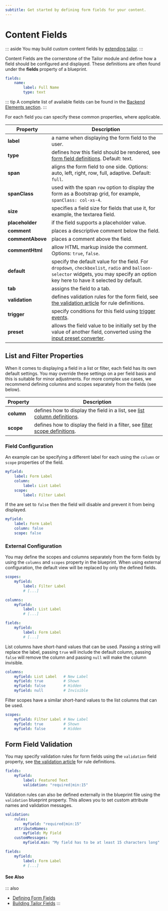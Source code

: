 ```yaml
---
subtitle: Get started by defining form fields for your content.
---
```

# Content Fields

::: aside
You may build custom content fields by [extending tailor](../extend/tailor-fields.md).
:::

Content Fields are the cornerstone of the Tailor module and define how a field should be configured and displayed. These definitions are often found under the **fields** property of a blueprint.

```yaml
fields:
    name:
        label: Full Name
        type: text
```

::: tip
A complete list of available fields can be found in the [Backend Elements section](../element/form-fields.md).
:::

For each field you can specify these common properties, where applicable.

Property | Description
------------- | -------------
**label** | a name when displaying the form field to the user.
**type** | defines how this field should be rendered, see [form field definitions](../element/form-fields.md). Default: text.
**span** | aligns the form field to one side. Options: auto, left, right, row, full, adaptive. Default: `full`.
**spanClass** | used with the span `row` option to display the form as a Bootstrap grid, for example, `spanClass: col-xs-4`.
**size** | specifies a field size for fields that use it, for example, the textarea field.
**placeholder** | if the field supports a placeholder value.
**comment** | places a descriptive comment below the field.
**commentAbove** | places a comment above the field.
**commentHtml** | allow HTML markup inside the comment. Options: `true`, `false`.
**default** | specify the default value for the field. For `dropdown`, `checkboxlist`, `radio` and `balloon-selector` widgets, you may specify an option key here to have it selected by default.
**tab** | assigns the field to a tab.
**validation** | defines validation rules for the form field, see [the validation article](../extend/services/validation.md) for rule definitions.
**trigger** | specify conditions for this field using [trigger events](../element/form-fields.md).
**preset** | allows the field value to be initially set by the value of another field, converted using the [input preset converter](../element/form-fields.md).

## List and Filter Properties

When it comes to displaying a field in a list or filter, each field has its own default settings. You may override these settings on a per field basis and this is suitable for minor adjustments. For more complex use cases, we recommend defining columns and scopes separately from the fields (see below).

Property | Description
------------- | -------------
**column** | defines how to display the field in a list, see [list column definitions](../element/list-columns.md).
**scope** | defines how to display the field in a filter, see [filter scope definitions](../element/filter-scopes.md).

### Field Configuration

An example can be specifying a different label for each using the `column` or `scope` properties of the field.

```yaml
myfield:
    label: Form Label
    column:
        label: List Label
    scope:
        label: Filter Label
```

If the are set to `false` then the field will disable and prevent it from being displayed.

```yaml
myfield:
    label: Form Label
    column: false
    scope: false
```

### External Configuration

You may define the scopes and columns separately from the form fields by using the `columns` and `scopes` property in the blueprint. When using external configuration, the default view will be replaced by only the defined fields.

```yaml
scopes:
    myfield:
        label: Filter Label
        # [...]

columns:
    myfield:
        label: List Label
        # [...]

fields:
    myfield:
        label: Form Label
        # [...]
```

List columns have short-hand values that can be used. Passing a string will replace the label, passing `true` will include the default column, passing `false` will remove the column and passing `null` will make the column invisible.

```yaml
columns:
    myfield: List Label   # New Label
    myfield: true         # Shown
    myfield: false        # Hidden
    myfield: null         # Invisible
```

Filter scopes have a similar short-hand values to the list columns that can be used.

```yaml
scopes:
    myfield: Filter Label # New Label
    myfield: true         # Shown
    myfield: false        # Hidden
```

## Form Field Validation

You may specify validation rules for form fields using the `validation` field property, see [the validation article](../extend/services/validation.md) for rule definitions.

```yaml
fields:
    myfield:
        label: Featured Text
        validation: "required|min:15"
```

Validation rules can also be defined externally in the blueprint file using the `validation` blueprint property. This allows you to set custom attribute names and validation messages.

```yaml
validation:
    rules:
        myfield: "required|min:15"
    attributeNames:
        myfield: My Field
    customMessages:
        myfield.min: "My field has to be at least 15 characters long"

fields:
    myfield:
        label: Form Label
        # [...]
```

#### See Also

::: also
* [Defining Form Fields](../element/form-fields.md)
* [Building Tailor Fields](../extend/tailor-fields.md)
:::
